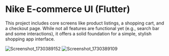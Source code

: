 # Nike E-commerce UI (Flutter)

This project includes core screens like product listings, a shopping cart, and a checkout page. While not all features are functional yet (e.g., search bar and some interactions), it offers a solid foundation for a simple, stylish shopping app interface.


![Screenshot_1730389152](https://github.com/user-attachments/assets/47a83d5f-e9a7-4a1f-841a-c207566e7577)
![Screenshot_1730389109](https://github.com/user-attachments/assets/8a9a5063-71a2-40bf-9482-c1f41592fbaf)
